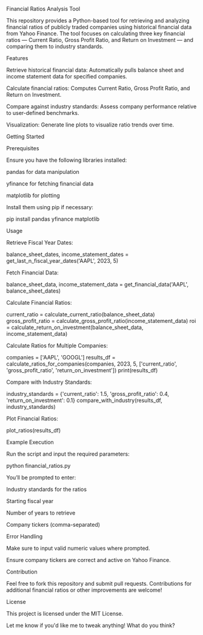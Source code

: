 Financial Ratios Analysis Tool

This repository provides a Python-based tool for retrieving and analyzing financial ratios of publicly traded companies using historical financial data from Yahoo Finance. The tool focuses on calculating three key financial ratios — Current Ratio, Gross Profit Ratio, and Return on Investment — and comparing them to industry standards.

Features

Retrieve historical financial data: Automatically pulls balance sheet and income statement data for specified companies.

Calculate financial ratios: Computes Current Ratio, Gross Profit Ratio, and Return on Investment.

Compare against industry standards: Assess company performance relative to user-defined benchmarks.

Visualization: Generate line plots to visualize ratio trends over time.

Getting Started

Prerequisites

Ensure you have the following libraries installed:

pandas for data manipulation

yfinance for fetching financial data

matplotlib for plotting

Install them using pip if necessary:

pip install pandas yfinance matplotlib

Usage

Retrieve Fiscal Year Dates:

balance_sheet_dates, income_statement_dates = get_last_n_fiscal_year_dates('AAPL', 2023, 5)

Fetch Financial Data:

balance_sheet_data, income_statement_data = get_financial_data('AAPL', balance_sheet_dates)

Calculate Financial Ratios:

current_ratio = calculate_current_ratio(balance_sheet_data)
gross_profit_ratio = calculate_gross_profit_ratio(income_statement_data)
roi = calculate_return_on_investment(balance_sheet_data, income_statement_data)

Calculate Ratios for Multiple Companies:

companies = ['AAPL', 'GOOGL']
results_df = calculate_ratios_for_companies(companies, 2023, 5, ['current_ratio', 'gross_profit_ratio', 'return_on_investment'])
print(results_df)

Compare with Industry Standards:

industry_standards = {'current_ratio': 1.5, 'gross_profit_ratio': 0.4, 'return_on_investment': 0.1}
compare_with_industry(results_df, industry_standards)

Plot Financial Ratios:

plot_ratios(results_df)

Example Execution

Run the script and input the required parameters:

python financial_ratios.py

You’ll be prompted to enter:

Industry standards for the ratios

Starting fiscal year

Number of years to retrieve

Company tickers (comma-separated)

Error Handling

Make sure to input valid numeric values where prompted.

Ensure company tickers are correct and active on Yahoo Finance.

Contribution

Feel free to fork this repository and submit pull requests. Contributions for additional financial ratios or other improvements are welcome!

License

This project is licensed under the MIT License.

Let me know if you'd like me to tweak anything! What do you think?

